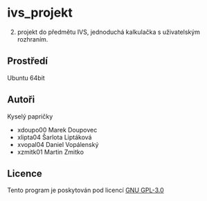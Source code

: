 # ivs_projekt

2. projekt do předmětu IVS, jednoduchá kalkulačka s uživatelským rozhraním.

Prostředí
---------

Ubuntu 64bit

Autoři
------

Kyselý papričky
- xdoupo00 Marek Doupovec 
- xlipta04 Šarlota Liptáková 
- xvopal04 Daniel Vopálenský  
- xzmitk01 Martin Zmitko

Licence
-------

Tento program je poskytován pod licencí [GNU GPL-3.0](https://github.com/Martet/ivs_projekt/blob/main/LICENSE)
